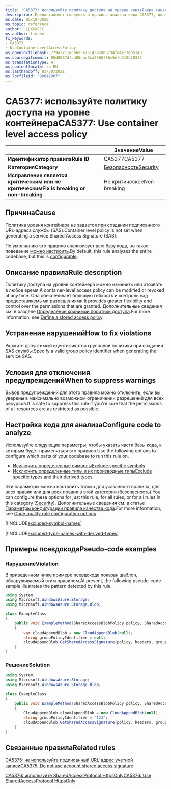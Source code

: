 ```yaml
---
title: 'CA5377: используйте политику доступа на уровне контейнера (анализ кода)'
description: Предоставляет сведения о правиле анализа кода CA5377, включая причины нарушений и способы их устранения, а также условия отключения правила.
ms.date: 05/19/2020
ms.topic: reference
author: LLLXXXCCC
ms.author: linche
f1_keywords:
- CA5377
- UseContainerLevelAccessPolicy
ms.openlocfilehash: 779a3711ec6655e75143a2d05734fe4e17ed5145
ms.sourcegitcommit: 05d0087dfca85aac9ca2960f86c5efd218bf833f
ms.translationtype: HT
ms.contentlocale: ru-RU
ms.lasthandoff: 03/30/2021
ms.locfileid: "99642907"
---
```

# <a name="ca5377-use-container-level-access-policy"></a><span data-ttu-id="44a49-103">CA5377: используйте политику доступа на уровне контейнера</span><span class="sxs-lookup"><span data-stu-id="44a49-103">CA5377: Use container level access policy</span></span>

| | <span data-ttu-id="44a49-104">Значение</span><span class="sxs-lookup"><span data-stu-id="44a49-104">Value</span></span> |
|-|-|
| <span data-ttu-id="44a49-105">**Идентификатор правила**</span><span class="sxs-lookup"><span data-stu-id="44a49-105">**Rule ID**</span></span> |<span data-ttu-id="44a49-106">CA5377</span><span class="sxs-lookup"><span data-stu-id="44a49-106">CA5377</span></span>|
| <span data-ttu-id="44a49-107">**Категория**</span><span class="sxs-lookup"><span data-stu-id="44a49-107">**Category**</span></span> |[<span data-ttu-id="44a49-108">Безопасность</span><span class="sxs-lookup"><span data-stu-id="44a49-108">Security</span></span>](security-warnings.md)|
| <span data-ttu-id="44a49-109">**Исправление является критическим или не критическим**</span><span class="sxs-lookup"><span data-stu-id="44a49-109">**Fix is breaking or non-breaking**</span></span> |<span data-ttu-id="44a49-110">Не критическое</span><span class="sxs-lookup"><span data-stu-id="44a49-110">Non-breaking</span></span>|

## <a name="cause"></a><span data-ttu-id="44a49-111">Причина</span><span class="sxs-lookup"><span data-stu-id="44a49-111">Cause</span></span>

<span data-ttu-id="44a49-112">Политика уровня контейнера не задается при создании подписанного URL-адреса службы (SAS).</span><span class="sxs-lookup"><span data-stu-id="44a49-112">Container level policy is not set when generating a service Shared Access Signature (SAS).</span></span>

<span data-ttu-id="44a49-113">По умолчанию это правило анализирует всю базу кода, но такое поведение [можно настроить](#configure-code-to-analyze).</span><span class="sxs-lookup"><span data-stu-id="44a49-113">By default, this rule analyzes the entire codebase, but this is [configurable](#configure-code-to-analyze).</span></span>

## <a name="rule-description"></a><span data-ttu-id="44a49-114">Описание правила</span><span class="sxs-lookup"><span data-stu-id="44a49-114">Rule description</span></span>

<span data-ttu-id="44a49-115">Политику доступа на уровне контейнера можно изменить или отозвать в любое время.</span><span class="sxs-lookup"><span data-stu-id="44a49-115">A container-level access policy can be modified or revoked at any time.</span></span> <span data-ttu-id="44a49-116">Она обеспечивает большую гибкость и контроль над предоставляемыми разрешениями.</span><span class="sxs-lookup"><span data-stu-id="44a49-116">It provides greater flexibility and control over the permissions that are granted.</span></span> <span data-ttu-id="44a49-117">Дополнительные сведения см. в разделе [Определение хранимой политики доступа](/rest/api/storageservices/define-stored-access-policy).</span><span class="sxs-lookup"><span data-stu-id="44a49-117">For more information, see [Define a stored access policy](/rest/api/storageservices/define-stored-access-policy).</span></span>

## <a name="how-to-fix-violations"></a><span data-ttu-id="44a49-118">Устранение нарушений</span><span class="sxs-lookup"><span data-stu-id="44a49-118">How to fix violations</span></span>

<span data-ttu-id="44a49-119">Укажите допустимый идентификатор групповой политики при создании SAS службы.</span><span class="sxs-lookup"><span data-stu-id="44a49-119">Specify a valid group policy identifier when generating the service SAS.</span></span>

## <a name="when-to-suppress-warnings"></a><span data-ttu-id="44a49-120">Условия для отключения предупреждений</span><span class="sxs-lookup"><span data-stu-id="44a49-120">When to suppress warnings</span></span>

<span data-ttu-id="44a49-121">Вывод предупреждений для этого правила можно отключить, если вы уверены в максимально возможном ограничении разрешений для всех ресурсов.</span><span class="sxs-lookup"><span data-stu-id="44a49-121">It is safe to suppress this rule if you're sure that the permissions of all resources are as restricted as possible.</span></span>

## <a name="configure-code-to-analyze"></a><span data-ttu-id="44a49-122">Настройка кода для анализа</span><span class="sxs-lookup"><span data-stu-id="44a49-122">Configure code to analyze</span></span>

<span data-ttu-id="44a49-123">Используйте следующие параметры, чтобы указать части базы кода, к которым будет применяться это правило.</span><span class="sxs-lookup"><span data-stu-id="44a49-123">Use the following options to configure which parts of your codebase to run this rule on.</span></span>

- [<span data-ttu-id="44a49-124">Исключить определенные символы</span><span class="sxs-lookup"><span data-stu-id="44a49-124">Exclude specific symbols</span></span>](#exclude-specific-symbols)
- [<span data-ttu-id="44a49-125">Исключить определенные типы и их производные типы</span><span class="sxs-lookup"><span data-stu-id="44a49-125">Exclude specific types and their derived types</span></span>](#exclude-specific-types-and-their-derived-types)

<span data-ttu-id="44a49-126">Эти параметры можно настроить только для указанного правила, для всех правил или для всех правил в этой категории ([безопасность](security-warnings.md)).</span><span class="sxs-lookup"><span data-stu-id="44a49-126">You can configure these options for just this rule, for all rules, or for all rules in this category ([Security](security-warnings.md)).</span></span> <span data-ttu-id="44a49-127">Дополнительные сведения см. в статье [Параметры конфигурации правила качества кода](../code-quality-rule-options.md).</span><span class="sxs-lookup"><span data-stu-id="44a49-127">For more information, see [Code quality rule configuration options](../code-quality-rule-options.md).</span></span>

[!INCLUDE[excluded-symbol-names](~/includes/code-analysis/excluded-symbol-names.md)]

[!INCLUDE[excluded-type-names-with-derived-types](~/includes/code-analysis/excluded-type-names-with-derived-types.md)]

## <a name="pseudo-code-examples"></a><span data-ttu-id="44a49-128">Примеры псевдокода</span><span class="sxs-lookup"><span data-stu-id="44a49-128">Pseudo-code examples</span></span>

### <a name="violation"></a><span data-ttu-id="44a49-129">Нарушение</span><span class="sxs-lookup"><span data-stu-id="44a49-129">Violation</span></span>

<span data-ttu-id="44a49-130">В приведенном ниже примере псевдокода показан шаблон, обнаруживаемый этим правилом.</span><span class="sxs-lookup"><span data-stu-id="44a49-130">At present, the following pseudo-code sample illustrates the pattern detected by this rule.</span></span>

```csharp
using System;
using Microsoft.WindowsAzure.Storage;
using Microsoft.WindowsAzure.Storage.Blob;

class ExampleClass
{
    public void ExampleMethod(SharedAccessBlobPolicy policy, SharedAccessBlobHeaders headers, Nullable<SharedAccessProtocol> protocols, IPAddressOrRange ipAddressOrRange)
    {
        var cloudAppendBlob = new CloudAppendBlob(null);
        string groupPolicyIdentifier = null;
        cloudAppendBlob.GetSharedAccessSignature(policy, headers, groupPolicyIdentifier, protocols, ipAddressOrRange);
    }
}
```

### <a name="solution"></a><span data-ttu-id="44a49-131">Решение</span><span class="sxs-lookup"><span data-stu-id="44a49-131">Solution</span></span>

```csharp
using System;
using Microsoft.WindowsAzure.Storage;
using Microsoft.WindowsAzure.Storage.Blob;

class ExampleClass
{
    public void ExampleMethod(SharedAccessBlobPolicy policy, SharedAccessBlobHeaders headers, Nullable<SharedAccessProtocol> protocols, IPAddressOrRange ipAddressOrRange)
    {
        CloudAppendBlob cloudAppendBlob = new CloudAppendBlob(null);
        string groupPolicyIdentifier = "123";
        cloudAppendBlob.GetSharedAccessSignature(policy, headers, groupPolicyIdentifier, protocols, ipAddressOrRange);
    }
}
```

## <a name="related-rules"></a><span data-ttu-id="44a49-132">Связанные правила</span><span class="sxs-lookup"><span data-stu-id="44a49-132">Related rules</span></span>

[<span data-ttu-id="44a49-133">CA5375: не используйте подписанный URL-адрес учетной записи</span><span class="sxs-lookup"><span data-stu-id="44a49-133">CA5375: Do not use account shared access signature</span></span>](ca5375.md)

[<span data-ttu-id="44a49-134">CA5376: используйте SharedAccessProtocol HttpsOnly</span><span class="sxs-lookup"><span data-stu-id="44a49-134">CA5376: Use SharedAccessProtocol HttpsOnly</span></span>](ca5376.md)
